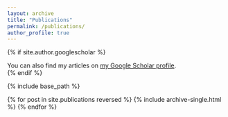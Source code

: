 ```yaml
---
layout: archive
title: "Publications"
permalink: /publications/
author_profile: true
---
```


{% if site.author.googlescholar %}
  <div class="wordwrap">You can also find my articles on <a href="{{[site.author.googlescholar](https://scholar.google.co.in/citations?user=B_A7xjMAAAAJ&hl=en)}}">my Google Scholar profile</a>.</div>
{% endif %}

{% include base_path %}

{% for post in site.publications reversed %}
  {% include archive-single.html %}
{% endfor %}
